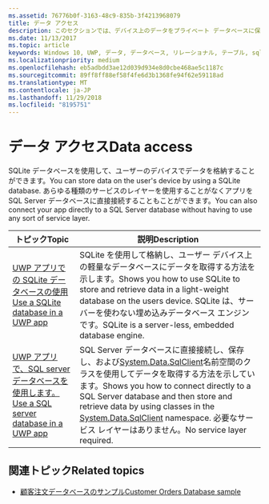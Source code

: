 ```yaml
---
ms.assetid: 76776b0f-3163-48c9-835b-3f4213968079
title: データ アクセス
description: このセクションでは、デバイス上のデータをプライベート データベースに保存する方法と、ユニバーサル Windows プラットフォーム (UWP) アプリでオブジェクト リレーショナル マッピングを使う方法について説明します。
ms.date: 11/13/2017
ms.topic: article
keywords: Windows 10, UWP, データ, データベース, リレーショナル, テーブル, sqlite
ms.localizationpriority: medium
ms.openlocfilehash: eb5adbdd3ae12d039d934e8d0cbe468ae5c1187c
ms.sourcegitcommit: 89ff8ff88ef58f4fe6d3b1368fe94f62e59118ad
ms.translationtype: MT
ms.contentlocale: ja-JP
ms.lasthandoff: 11/29/2018
ms.locfileid: "8195751"
---
```

# <a name="data-access"></a><span data-ttu-id="288ea-104">データ アクセス</span><span class="sxs-lookup"><span data-stu-id="288ea-104">Data access</span></span>

<span data-ttu-id="288ea-105">SQLite データベースを使用して、ユーザーのデバイスでデータを格納することができます。</span><span class="sxs-lookup"><span data-stu-id="288ea-105">You can store data on the user's device by using a SQLite database.</span></span> <span data-ttu-id="288ea-106">あらゆる種類のサービスのレイヤーを使用することがなくアプリを SQL Server データベースに直接接続することもことができます。</span><span class="sxs-lookup"><span data-stu-id="288ea-106">You can also connect your app directly to a SQL Server database without having to use any sort of service layer.</span></span>

| <span data-ttu-id="288ea-107">トピック</span><span class="sxs-lookup"><span data-stu-id="288ea-107">Topic</span></span> | <span data-ttu-id="288ea-108">説明</span><span class="sxs-lookup"><span data-stu-id="288ea-108">Description</span></span>|
|-------|------------|
| [<span data-ttu-id="288ea-109">UWP アプリでの SQLite データベースの使用</span><span class="sxs-lookup"><span data-stu-id="288ea-109">Use a SQLite database in a UWP app</span></span>](sqlite-databases.md) | <span data-ttu-id="288ea-110">SQLite を使用して格納し、ユーザー デバイス上の軽量なデータベースにデータを取得する方法を示します。</span><span class="sxs-lookup"><span data-stu-id="288ea-110">Shows you how to use SQLite to store and retrieve data in a light-weight database on the users device.</span></span> <span data-ttu-id="288ea-111">SQLite は、サーバーを使わない埋め込みデータベース エンジンです。</span><span class="sxs-lookup"><span data-stu-id="288ea-111">SQLite is a server-less, embedded database engine.</span></span> |
| [<span data-ttu-id="288ea-112">UWP アプリで、SQL server データベースを使用します。</span><span class="sxs-lookup"><span data-stu-id="288ea-112">Use a SQL server database in a UWP app</span></span>](sql-server-databases.md) | <span data-ttu-id="288ea-113">SQL Server データベースに直接接続し、保存し、および[System.Data.SqlClient](https://msdn.microsoft.com/library/system.data.sqlclient.aspx)名前空間のクラスを使用してデータを取得する方法を示しています。</span><span class="sxs-lookup"><span data-stu-id="288ea-113">Shows you how to connect directly to a SQL Server database and then store and retrieve data by using classes in the [System.Data.SqlClient](https://msdn.microsoft.com/library/system.data.sqlclient.aspx) namespace.</span></span> <span data-ttu-id="288ea-114">必要なサービス レイヤーはありません。</span><span class="sxs-lookup"><span data-stu-id="288ea-114">No service layer required.</span></span> |

## <a name="related-topics"></a><span data-ttu-id="288ea-115">関連トピック</span><span class="sxs-lookup"><span data-stu-id="288ea-115">Related topics</span></span>

* [<span data-ttu-id="288ea-116">顧客注文データベースのサンプル</span><span class="sxs-lookup"><span data-stu-id="288ea-116">Customer Orders Database sample</span></span>](https://github.com/Microsoft/Windows-appsample-customers-orders-database)
